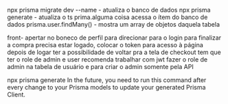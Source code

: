 npx prisma migrate dev --name - atualiza o banco de dados
npx prisma generate - atualiza o ts
prima.alguma coisa acessa o ítem do banco de dados
prisma.user.findMany() - mostra um array de objetos daquela tabela

front- apertar no boneco de perfil para direcionar para o login
para finalizar a compra precisa estar logado, colocar o token para acesso à página
depois de logar ter a possibilidade de voltar pra a tela de checkout
tem que ter o role de admin e user
recomenda trabalhar com jwt
fazer o role de admin na tabela de usuário e para criar o admin somente pela API

npx prisma generate
In the future, you need to run this command after every change to your Prisma models to update your generated Prisma Client.

